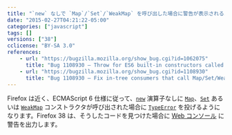 ```yaml
---
title: "`new` なしで `Map`/`Set`/`WeakMap` を呼び出した場合に警告が表示されるようになりました"
date: "2015-02-27T04:21:22-05:00"
categories: ["javascript"]
tags: []
versions: ["38"]
cclicense: "BY-SA 3.0"
references:
    - url: "https://bugzilla.mozilla.org/show_bug.cgi?id=1062075"
      title: "Bug 1108930 – Throw for ES6 built-in constructors called without `new`"
    - url: "https://bugzilla.mozilla.org/show_bug.cgi?id=1108930"
      title: "Bug 1108930 – Fix in-tree consumers that call Map/Set/WeakMap constructors without \"new\""
---
```

Firefox は近く、ECMAScript 6 仕様に従って、[`new`](https://developer.mozilla.org/ja/docs/Web/JavaScript/Reference/Operators/new) 演算子なしに [`Map`](https://developer.mozilla.org/ja/docs/Web/JavaScript/Reference/Global_Objects/Map)、[`Set`](https://developer.mozilla.org/ja/docs/Web/JavaScript/Reference/Global_Objects/Set) あるいは [`WeakMap`](https://developer.mozilla.org/ja/docs/Web/JavaScript/Reference/Global_Objects/WeakMap) コンストラクタが呼び出された場合に [`TypeError`](https://developer.mozilla.org/ja/docs/Web/JavaScript/Reference/Global_Objects/TypeError) を投げるようになります。Firefox 38 は、そうしたコードを見つけた場合に [Web コンソール](https://developer.mozilla.org/ja/docs/Tools/Web_Console) に警告を出力します。
